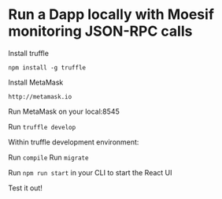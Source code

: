 # Run a Dapp locally with Moesif monitoring JSON-RPC calls 

Install truffle 

`npm install -g truffle`

Install MetaMask

`http://metamask.io`

Run MetaMask on your local:8545

Run `truffle develop`

Within truffle development environment:

Run `compile`
Run `migrate`

Run `npm run start` in your CLI to start the React UI

Test it out! 
